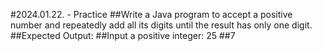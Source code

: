 #2024.01.22. - Practice
##Write a Java program to accept a positive number and repeatedly add all its digits until the result has only one digit.
##Expected Output:
##Input a positive integer:  25
##7
